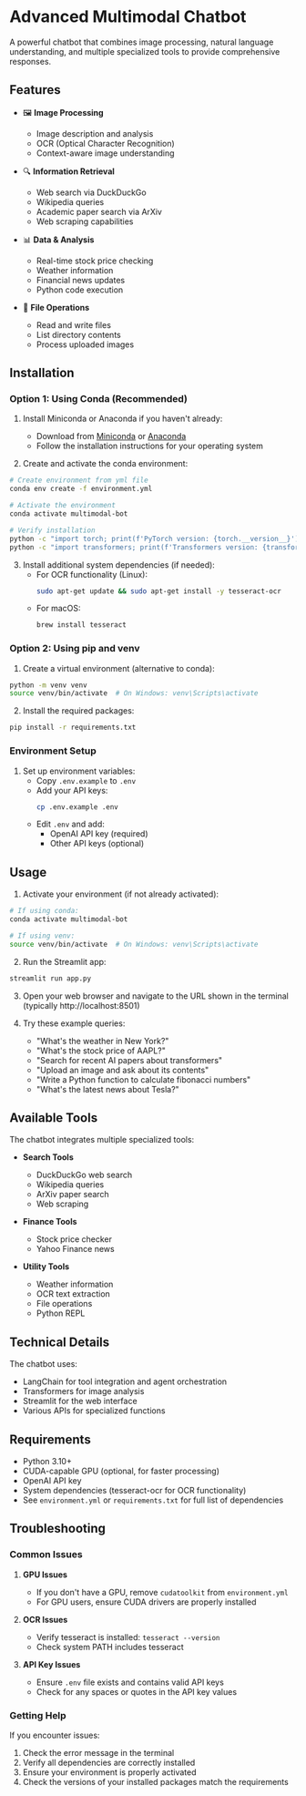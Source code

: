 # Advanced Multimodal Chatbot

A powerful chatbot that combines image processing, natural language understanding, and multiple specialized tools to provide comprehensive responses.

## Features

- 🖼️ **Image Processing**
  - Image description and analysis
  - OCR (Optical Character Recognition)
  - Context-aware image understanding

- 🔍 **Information Retrieval**
  - Web search via DuckDuckGo
  - Wikipedia queries
  - Academic paper search via ArXiv
  - Web scraping capabilities

- 📊 **Data & Analysis**
  - Real-time stock price checking
  - Weather information
  - Financial news updates
  - Python code execution

- 💾 **File Operations**
  - Read and write files
  - List directory contents
  - Process uploaded images

## Installation

### Option 1: Using Conda (Recommended)

1. Install Miniconda or Anaconda if you haven't already:
   - Download from [Miniconda](https://docs.conda.io/en/latest/miniconda.html) or [Anaconda](https://www.anaconda.com/download)
   - Follow the installation instructions for your operating system

2. Create and activate the conda environment:
```bash
# Create environment from yml file
conda env create -f environment.yml

# Activate the environment
conda activate multimodal-bot

# Verify installation
python -c "import torch; print(f'PyTorch version: {torch.__version__}')"
python -c "import transformers; print(f'Transformers version: {transformers.__version__}')"
```

3. Install additional system dependencies (if needed):
   - For OCR functionality (Linux):
     ```bash
     sudo apt-get update && sudo apt-get install -y tesseract-ocr
     ```
   - For macOS:
     ```bash
     brew install tesseract
     ```

### Option 2: Using pip and venv

1. Create a virtual environment (alternative to conda):
```bash
python -m venv venv
source venv/bin/activate  # On Windows: venv\Scripts\activate
```

2. Install the required packages:
```bash
pip install -r requirements.txt
```

### Environment Setup

1. Set up environment variables:
   - Copy `.env.example` to `.env`
   - Add your API keys:
     ```bash
     cp .env.example .env
     ```
   - Edit `.env` and add:
     - OpenAI API key (required)
     - Other API keys (optional)

## Usage

1. Activate your environment (if not already activated):
```bash
# If using conda:
conda activate multimodal-bot

# If using venv:
source venv/bin/activate  # On Windows: venv\Scripts\activate
```

2. Run the Streamlit app:
```bash
streamlit run app.py
```

3. Open your web browser and navigate to the URL shown in the terminal (typically http://localhost:8501)

4. Try these example queries:
   - "What's the weather in New York?"
   - "What's the stock price of AAPL?"
   - "Search for recent AI papers about transformers"
   - "Upload an image and ask about its contents"
   - "Write a Python function to calculate fibonacci numbers"
   - "What's the latest news about Tesla?"

## Available Tools

The chatbot integrates multiple specialized tools:

- **Search Tools**
  - DuckDuckGo web search
  - Wikipedia queries
  - ArXiv paper search
  - Web scraping

- **Finance Tools**
  - Stock price checker
  - Yahoo Finance news

- **Utility Tools**
  - Weather information
  - OCR text extraction
  - File operations
  - Python REPL

## Technical Details

The chatbot uses:
- LangChain for tool integration and agent orchestration
- Transformers for image analysis
- Streamlit for the web interface
- Various APIs for specialized functions

## Requirements

- Python 3.10+
- CUDA-capable GPU (optional, for faster processing)
- OpenAI API key
- System dependencies (tesseract-ocr for OCR functionality)
- See `environment.yml` or `requirements.txt` for full list of dependencies

## Troubleshooting

### Common Issues

1. **GPU Issues**
   - If you don't have a GPU, remove `cudatoolkit` from `environment.yml`
   - For GPU users, ensure CUDA drivers are properly installed

2. **OCR Issues**
   - Verify tesseract is installed: `tesseract --version`
   - Check system PATH includes tesseract

3. **API Key Issues**
   - Ensure `.env` file exists and contains valid API keys
   - Check for any spaces or quotes in the API key values

### Getting Help

If you encounter issues:
1. Check the error message in the terminal
2. Verify all dependencies are correctly installed
3. Ensure your environment is properly activated
4. Check the versions of your installed packages match the requirements
